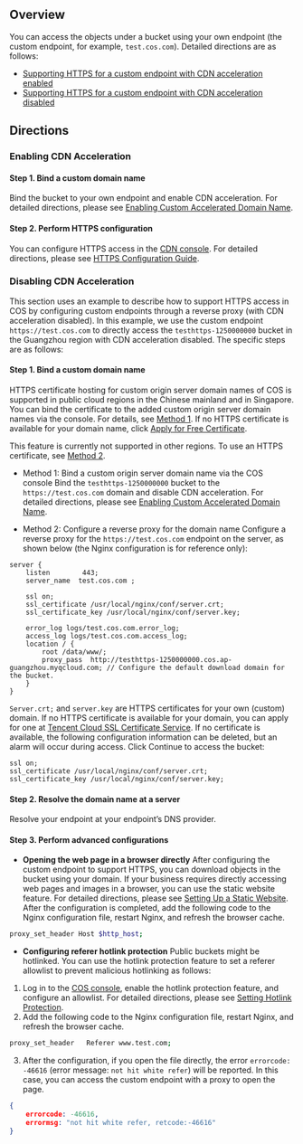 

## Overview
You can access the objects under a bucket using your own endpoint (the custom endpoint, for example, `test.cos.com`). Detailed directions are as follows:
- [Supporting HTTPS for a custom endpoint with CDN acceleration enabled](#.E5.BC.80.E5.90.AF-cdn-.E5.8A.A0.E9.80.9F)
- [Supporting HTTPS for a custom endpoint with CDN acceleration disabled](#.E5.85.B3.E9.97.AD-cdn-.E5.8A.A0.E9.80.9F)


## Directions
### Enabling CDN Acceleration

#### Step 1. Bind a custom domain name
Bind the bucket to your own endpoint and enable CDN acceleration. For detailed directions, please see [Enabling Custom Accelerated Domain Name](https://intl.cloud.tencent.com/document/product/436/31506).

#### Step 2. Perform HTTPS configuration
You can configure HTTPS access in the [CDN console](https://console.cloud.tencent.com/cdn). For detailed directions, please see [HTTPS Configuration Guide](https://intl.cloud.tencent.com/document/product/228/35213).


### Disabling CDN Acceleration

This section uses an example to describe how to support HTTPS access in COS by configuring custom endpoints through a reverse proxy (with CDN acceleration disabled). In this example, we use the custom endpoint `https://test.cos.com` to directly access the `testhttps-1250000000` bucket in the Guangzhou region with CDN acceleration disabled. The specific steps are as follows:

#### Step 1. Bind a custom domain name

HTTPS certificate hosting for custom origin server domain names of COS is supported in public cloud regions in the Chinese mainland and in Singapore. You can bind the certificate to the added custom origin server domain names via the console. For details, see [Method 1](#1). If no HTTPS certificate is available for your domain name, click [Apply for Free Certificate](https://console.cloud.tencent.com/ssl).

This feature is currently not supported in other regions. To use an HTTPS certificate, see [Method 2](#2).

<span id="1"></span>
- Method 1: Bind a custom origin server domain name via the COS console
Bind the `testhttps-1250000000` bucket to the `https://test.cos.com` domain and disable CDN acceleration. For detailed directions, please see [Enabling Custom Accelerated Domain Name](https://intl.cloud.tencent.com/document/product/436/31507).

<span id="2"></span>
- Method 2: Configure a reverse proxy for the domain name
Configure a reverse proxy for the `https://test.cos.com` endpoint on the server, as shown below (the Nginx configuration is for reference only):
```shell
server {
    listen        443;
    server_name  test.cos.com ;

    ssl on;
    ssl_certificate /usr/local/nginx/conf/server.crt;
    ssl_certificate_key /usr/local/nginx/conf/server.key;

    error_log logs/test.cos.com.error_log;
    access_log logs/test.cos.com.access_log;
    location / {
        root /data/www/;
        proxy_pass  http://testhttps-1250000000.cos.ap-guangzhou.myqcloud.com; // Configure the default download domain for the bucket. 
    }
}
```
`Server.crt;` and `server.key` are HTTPS certificates for your own (custom) domain. If no HTTPS certificate is available for your domain, you can apply for one at [Tencent Cloud SSL Certificate Service](https://intl.cloud.tencent.com/products/ssl).
If no certificate is available, the following configuration information can be deleted, but an alarm will occur during access. Click Continue to access the bucket:
```shell
ssl on;
ssl_certificate /usr/local/nginx/conf/server.crt;
ssl_certificate_key /usr/local/nginx/conf/server.key;
```

#### Step 2. Resolve the domain name at a server

Resolve your endpoint at your endpoint’s DNS provider.

#### Step 3. Perform advanced configurations

- **Opening the web page in a browser directly**
After configuring the custom endpoint to support HTTPS, you can download objects in the bucket using your domain. If your business requires directly accessing web pages and images in a browser, you can use the static website feature. For detailed directions, please see [Setting Up a Static Website](https://intl.cloud.tencent.com/document/product/436/14984).
After the configuration is completed, add the following code to the Nginx configuration file, restart Nginx, and refresh the browser cache.
```bash
proxy_set_header Host $http_host;
```
- **Configuring referer hotlink protection**
Public buckets might be hotlinked. You can use the hotlink protection feature to set a referer allowlist to prevent malicious hotlinking as follows:
 1. Log in to the [COS console](https://console.cloud.tencent.com/cos5), enable the hotlink protection feature, and configure an allowlist. For detailed directions, please see [Setting Hotlink Protection](https://intl.cloud.tencent.com/document/product/436/13319).
 2. Add the following code to the Nginx configuration file, restart Nginx, and refresh the browser cache.
```bash
proxy_set_header   Referer www.test.com;
```
 3. After the configuration, if you open the file directly, the error `errorcode: -46616` (error message: `not hit white refer`) will be reported. In this case, you can access the custom endpoint with a proxy to open the page.
```json
{
	errorcode: -46616,
	errormsg: "not hit white refer, retcode:-46616"
}
```


